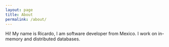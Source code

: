 ```yaml
---
layout: page
title: About
permalink: /about/
---
```


Hi! My name is Ricardo, I am software developer from Mexico. I work on in-memory and distributed databases. 

